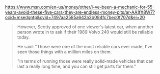 https://www.msn.com/en-us/money/other/i-ve-been-a-mechanic-for-55-years-avoid-these-five-cars-they-are-endless-money-pits/ar-AA1fX8W7?ocid=msedgntp&cvid=7497aa2585a642a3b084fc7bec0f707d&ei=20

>However, Scotty approved of one viewer's latest car, when another person wrote in to ask if their 1989 Volvo 240 would still be reliable today.
>
>He said: "Those were one of the most reliable cars ever made, I've seen those things with a million miles on them.
>
>"In terms of running those were really solid-made vehicles that can last a really long time, and you can still get parts for them."
